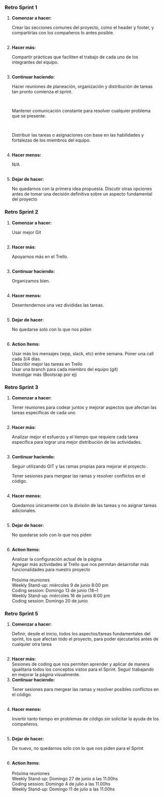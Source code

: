 <h3> Retro Sprint 1 </h3>
<ol>
  <li><b>Comenzar a hacer:</b></li>
  <p>Crear las secciones comunes del proyecto, como el header y footer, y compartirlas con los compañeros lo antes posible.</p>
  <br>
  <li><b>Hacer más:</b></li>
  <p>Compartir prácticas que faciliten el trabajo de cada uno de los integrantes del equipo.</p>
  <br>
  
  <li><b>Continuar haciendo:</b></li>
  <p>Hacer reuniones de planeación, organización y distribución de tareas tan pronto comienza el sprint.</p>
  <br>
  <p>Mantener comunicación constante para resolver cualquier problema que se presente.</p>
  <br>
  <p> Distribuir las tareas o asignaciones con base en las habilidades y fortalezas de los miembros del equipo.</p>
  <br>
  <li><b>Hacer menos:</b></li>
  <p>N/A</p><br>
  <li><b>Dejar de hacer:</b></li>
  <p>No quedarnos con la primera idea propuesta. Discutir otras opciones antes de tomar una decisión definitiva sobre un aspecto fundamental del proyecto </p>
</ol>

<h3> Retro Sprint 2 </h3>
<ol>
  <li><b>Comenzar a hacer:</b></li>
  <p>Usar mejor Git</p>
  <br>
  <li><b>Hacer más:</b></li>
  <p>Apoyarnos más en el Trello.</p>
  <br>
  
  <li><b>Continuar haciendo:</b></li>
  <p>Organizamos bien.</p>
  <br>
  <li><b>Hacer menos:</b></li>
  <p>Desentendernos una vez divididas las tareas. 
    </p>
  <br>
  <li><b>Dejar de hacer:</b></li>
  <p>No quedarse solo con lo que nos piden</p>
  <br>

  <li><b>Action Items:</b></li>
    <p>
    Usar más los mensajes (wpp, slack, etc) entre semana. Poner una call cada 3/4 días.
    <br>
    Describir mejor las tareas en Trello
    <br>
    Usar una branch para cada miembro del equipo (git)
    <br>
    Investigar más (Bootsrap por ej)
    </p>
</ol>

<h3> Retro Sprint 3 </h3>
<ol>
  <li><b>Comenzar a hacer:</b></li>
  <p>Tener reuniones para codear juntos y mejorar aspectos que afectan las tareas específicas de cada uno</p>
  <br>
  <li><b>Hacer más:</b></li>
  <p>Analizar mejor el esfuerzo y el tiempo que requiere cada tarea específica para lograr una mejor distribución de las actividades.</p>
  <br>
  
  <li><b>Continuar haciendo:</b></li>
  <p>Seguir utilizando GIT y las ramas propias para mejorar el proyecto .</p>
  <p>Tener sesiones para mergear las ramas y resolver conflictos en el código.</p>
  <br>
  <li><b>Hacer menos:</b></li>
  <p>Quedarnos únicamente con la división de las tareas y no asignar tareas adicionales.  
  </p>
  <br>
  <li><b>Dejar de hacer:</b></li>
  <p>No quedarse solo con lo que nos piden</p>
  <br>

  <li><b>Action Items:</b></li>
    <p>
    Analizar la configuración actual de la página
    <br>
    Agregar más actividades al Trello que nos permitan desarrollar más funcionalidades para nuestro proyecto
    <br>
    <br>
    Próxima reuniones
    <br>
    Weekly Stand-up: miércoles 9 de junio 8:00 pm 
    <br> 
    Coding session: Domingo 13 de junio (18~)
    <br>
     Weekly Stand-up: miércoles 16 de junio 8:00 pm
    <br>
    Coding session: Domingo 20 de junio
    
</ol>

<h3> Retro Sprint 5</h3>
<ol>
  <li><b>Comenzar a hacer:</b></li>
  <p>Definir, desde el inicio, todos los aspectos/tareas fundamentales del sprint, los que afectan todo el proyecto, para poder ejecutarlos antes de cualquier otra tarea</p>
  <br>
  <li><b>Hacer más:</b></li>
  Sesiones de coding que nos permiten aprender y aplicar de manera igualitaria todos los conceptos vistos para el Sprint.
  Seguir trabajando en mejorar la página visualmente.</span>
  <br>
  
  
  <li><b>Continuar haciendo:</b></li>
  <p>Tener sesiones para mergear las ramas y resolver posibles conflictos en el código.</p>
  <br>
  <li><b>Hacer menos:</b></li>
  <p>Invertir tanto tiempo en problemas de código sin solicitar la ayuda de los compañeros.
  </p>
  <br>
  <li><b>Dejar de hacer:</b></li>
  <p>De nuevo, no quedarnos solo con lo que nos piden para el Sprint</p>
  <br>

  <li><b>Action Items:</b></li>
    <br>
    Próxima reuniones
    <br>
    Weekly Stand-up: Domingo 27 de junio a las 11.00hs
    <br> 
    Coding session: Domingo 4 de julio a las 11.00hs
    <br>
     Weekly Stand-up: Domingo 11 de julio a las 11.00hs
    


